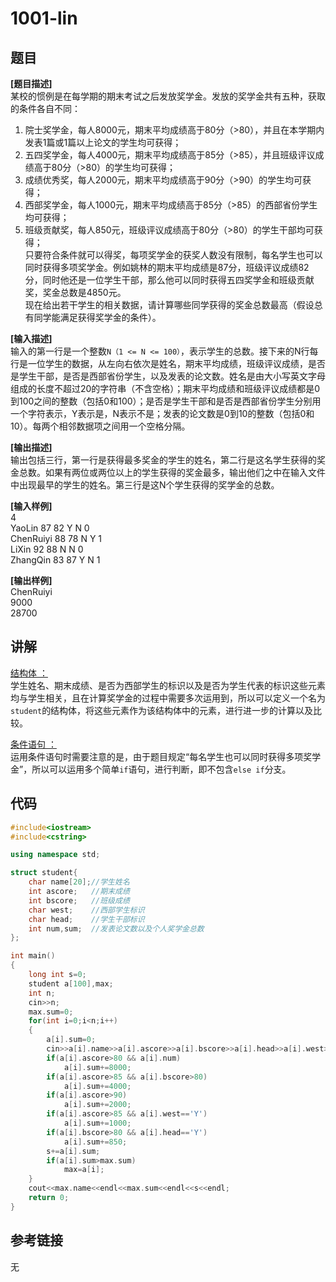 # 1001-lin
## 题目  
**[题目描述]**  
某校的惯例是在每学期的期末考试之后发放奖学金。发放的奖学金共有五种，获取的条件各自不同：  
1) 院士奖学金，每人8000元，期末平均成绩高于80分（>80），并且在本学期内发表1篇或1篇以上论文的学生均可获得；  
2) 五四奖学金，每人4000元，期末平均成绩高于85分（>85），并且班级评议成绩高于80分（>80）的学生均可获得；  
3) 成绩优秀奖，每人2000元，期末平均成绩高于90分（>90）的学生均可获得；  
4) 西部奖学金，每人1000元，期末平均成绩高于85分（>85）的西部省份学生均可获得；  
5) 班级贡献奖，每人850元，班级评议成绩高于80分（>80）的学生干部均可获得；  
只要符合条件就可以得奖，每项奖学金的获奖人数没有限制，每名学生也可以同时获得多项奖学金。例如姚林的期末平均成绩是87分，班级评议成绩82分，同时他还是一位学生干部，那么他可以同时获得五四奖学金和班级贡献奖，奖金总数是4850元。  
现在给出若干学生的相关数据，请计算哪些同学获得的奖金总数最高（假设总有同学能满足获得奖学金的条件）。  

**[输入描述]**   
输入的第一行是一个整数`N（1 <= N <= 100）`，表示学生的总数。接下来的N行每行是一位学生的数据，从左向右依次是姓名，期末平均成绩，班级评议成绩，是否是学生干部，是否是西部省份学生，以及发表的论文数。姓名是由大小写英文字母组成的长度不超过20的字符串（不含空格）；期末平均成绩和班级评议成绩都是0到100之间的整数（包括0和100）；是否是学生干部和是否是西部省份学生分别用一个字符表示，Y表示是，N表示不是；发表的论文数是0到10的整数（包括0和10）。每两个相邻数据项之间用一个空格分隔。  

**[输出描述]**  
输出包括三行，第一行是获得最多奖金的学生的姓名，第二行是这名学生获得的奖金总数。如果有两位或两位以上的学生获得的奖金最多，输出他们之中在输入文件中出现最早的学生的姓名。第三行是这N个学生获得的奖学金的总数。  

**[输入样例]**  
4  
YaoLin 87 82 Y N 0  
ChenRuiyi 88 78 N Y 1  
LiXin 92 88 N N 0  
ZhangQin 83 87 Y N 1  

**[输出样例]**  
ChenRuiyi  
9000  
28700  

## 讲解  
[结构体 ：]([1])  
学生姓名、期末成绩、是否为西部学生的标识以及是否为学生代表的标识这些元素均与学生相关，且在计算奖学金的过程中需要多次运用到，所以可以定义一个名为`student`的结构体，将这些元素作为该结构体中的元素，进行进一步的计算以及比较。  

[条件语句 ：]([2])  
运用条件语句时需要注意的是，由于题目规定“每名学生也可以同时获得多项奖学金”，所以可以运用多个简单`if`语句，进行判断，即不包含`else if`分支。


## 代码  

```cpp
#include<iostream>
#include<cstring>

using namespace std;

struct student{
	char name[20];//学生姓名
	int ascore;   //期末成绩
	int bscore;   //班级成绩
	char west;    //西部学生标识
	char head;    //学生干部标识
	int num,sum;  //发表论文数以及个人奖学金总数
};

int main()
{
	long int s=0;
	student a[100],max;
	int n;
	cin>>n;
	max.sum=0;
	for(int i=0;i<n;i++)
	{
		a[i].sum=0;
		cin>>a[i].name>>a[i].ascore>>a[i].bscore>>a[i].head>>a[i].west>>a[i].num;
		if(a[i].ascore>80 && a[i].num)
			a[i].sum+=8000;
		if(a[i].ascore>85 && a[i].bscore>80)
			a[i].sum+=4000;
		if(a[i].ascore>90)
			a[i].sum+=2000;
		if(a[i].ascore>85 && a[i].west=='Y')
			a[i].sum+=1000;
		if(a[i].bscore>80 && a[i].head=='Y')
			a[i].sum+=850;
		s+=a[i].sum;
		if(a[i].sum>max.sum)
			max=a[i];
	}
	cout<<max.name<<endl<<max.sum<<endl<<s<<endl;
	return 0;
}
```

## 参考链接  
无  
